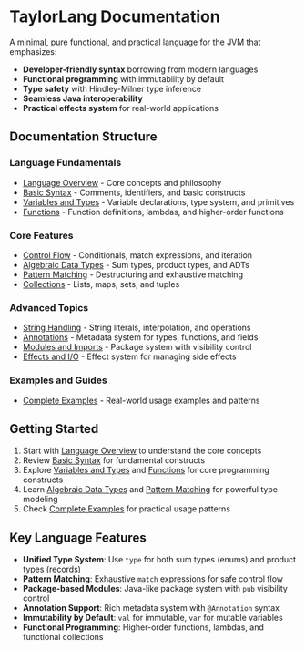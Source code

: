 # TaylorLang Documentation

A minimal, pure functional, and practical language for the JVM that emphasizes:
- **Developer-friendly syntax** borrowing from modern languages
- **Functional programming** with immutability by default
- **Type safety** with Hindley-Milner type inference
- **Seamless Java interoperability**
- **Practical effects system** for real-world applications

## Documentation Structure

### Language Fundamentals
- [Language Overview](./language-overview.md) - Core concepts and philosophy
- [Basic Syntax](./basic-syntax.md) - Comments, identifiers, and basic constructs
- [Variables and Types](./variables-and-types.md) - Variable declarations, type system, and primitives
- [Functions](./functions.md) - Function definitions, lambdas, and higher-order functions

### Core Features
- [Control Flow](./control-flow.md) - Conditionals, match expressions, and iteration
- [Algebraic Data Types](./algebraic-data-types.md) - Sum types, product types, and ADTs
- [Pattern Matching](./pattern-matching.md) - Destructuring and exhaustive matching
- [Collections](./collections.md) - Lists, maps, sets, and tuples

### Advanced Topics
- [String Handling](./string-handling.md) - String literals, interpolation, and operations
- [Annotations](./annotations.md) - Metadata system for types, functions, and fields
- [Modules and Imports](./modules-and-imports.md) - Package system with visibility control
- [Effects and I/O](./effects-and-io.md) - Effect system for managing side effects

### Examples and Guides
- [Complete Examples](./examples.md) - Real-world usage examples and patterns

## Getting Started

1. Start with [Language Overview](./language-overview.md) to understand the core concepts
2. Review [Basic Syntax](./basic-syntax.md) for fundamental constructs
3. Explore [Variables and Types](./variables-and-types.md) and [Functions](./functions.md) for core programming constructs
4. Learn [Algebraic Data Types](./algebraic-data-types.md) and [Pattern Matching](./pattern-matching.md) for powerful type modeling
5. Check [Complete Examples](./examples.md) for practical usage patterns

## Key Language Features

- **Unified Type System**: Use `type` for both sum types (enums) and product types (records)
- **Pattern Matching**: Exhaustive `match` expressions for safe control flow
- **Package-based Modules**: Java-like package system with `pub` visibility control
- **Annotation Support**: Rich metadata system with `@Annotation` syntax
- **Immutability by Default**: `val` for immutable, `var` for mutable variables
- **Functional Programming**: Higher-order functions, lambdas, and functional collections